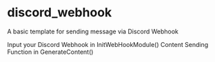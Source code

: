 # discord_webhook
A basic template for sending message via Discord Webhook

Input your Discord Webhook in InitWebHookModule()
Content Sending Function in GenerateContent()
